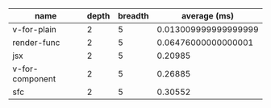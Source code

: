 | name            | depth | breadth | average (ms)         |
| --------------- | ----- | ------- | -------------------- |
| v-for-plain     | 2     | 5       | 0.013009999999999999 |
| render-func     | 2     | 5       | 0.06476000000000001  |
| jsx             | 2     | 5       | 0.20985              |
| v-for-component | 2     | 5       | 0.26885              |
| sfc             | 2     | 5       | 0.30552              |